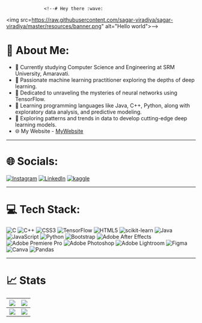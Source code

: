                   <!--# Hey there :wave:

<img src=https://raw.githubusercontent.com/sagar-viradiya/sagar-viradiya/master/resources/banner.png" alt="Hello world">-->

<!--<p align="center"> 
  Visitor count<br> 
  <img src="https://profile-counter.glitch.me/Tarunvaka/count.svg" />
</p>-->


<!--<img src="https://user-images.githubusercontent.com/73097560/115834477-dbab4500-a447-11eb-908a-139a6edaec5c.gif">-->

<!--<p align="center" color="#36BCF7FF"><img src="https://readme-typing-svg.herokuapp.com?lines=I'm+Tarun+Vaka;I'm+a+Web+Developer;I'm+a+Data+Scientist"></p>-->

# 💫 About Me:
<!--<img src="https://user-images.githubusercontent.com/73097560/115834477-dbab4500-a447-11eb-908a-139a6edaec5c.gif">-->
<ul>
<li>🔭 Currently studying Computer Science and Engineering at SRM University, Amaravati.<br></li>
<li>👯 Passionate machine learning practitioner exploring the depths of deep learning.<br></li>
<li>🤝 Dedicated to unraveling the mysteries of neural networks using TensorFlow.<br></li>
<li>🌱 Learning programming languages like Java, C++, Python, along with exploratory data analysis, and predictive modeling.<br></li>
<li>💬 Exploring patterns and trends in data to develop cutting-edge deep learning models.<br></li>
<!--⚡ Fun fact: When not coding, I enjoy exploring the latest advancements in both computer science and data science, experimenting with data visualization techniques, and staying up-to-date with emerging trends. <br><br> -->
<li>🌐 My Website - <a href="https://vakatarun.github.io/" target="_blank" color="white" text-decoration="underline">MyWebsite</a></li>
</ul>

<hr>

# 🌐 Socials:
<!--<img src="https://user-images.githubusercontent.com/73097560/115834477-dbab4500-a447-11eb-908a-139a6edaec5c.gif">-->

[![Instagram](https://img.shields.io/badge/Instagram-%23E4405F.svg?logo=Instagram&logoColor=white)](https://instagram.com/tarun_vaka_) [![LinkedIn](https://img.shields.io/badge/LinkedIn-%230077B5.svg?logo=linkedin&logoColor=white)](https://linkedin.com/in/tarun-vaka-302475233/)  [![kaggle](https://img.shields.io/badge/Kaggle-8A2BE2)](https://www.kaggle.com/tarunvaka)

<hr>

# 💻 Tech Stack:
<!--<img src="https://user-images.githubusercontent.com/73097560/115834477-dbab4500-a447-11eb-908a-139a6edaec5c.gif">-->

![C](https://img.shields.io/badge/c-%2300599C.svg?style=flat&logo=c&logoColor=white) 
![C++](https://img.shields.io/badge/c++-%2300599C.svg?style=flat&logo=c%2B%2B&logoColor=white) 
![CSS3](https://img.shields.io/badge/css3-%231572B6.svg?style=flat&logo=css3&logoColor=white) 
![TensorFlow](https://img.shields.io/badge/TensorFlow-%23FF6F00.svg?style=plastic&logo=TensorFlow&logoColor=white)
![HTML5](https://img.shields.io/badge/html5-%23E34F26.svg?style=flat&logo=html5&logoColor=white) 
![scikit-learn](https://img.shields.io/badge/scikit--learn-%23F7931E.svg?style=plastic&logo=scikit-learn&logoColor=white)
![Java](https://img.shields.io/badge/java-%23ED8B00.svg?style=flat&logo=java&logoColor=white) 
![JavaScript](https://img.shields.io/badge/javascript-%23323330.svg?style=flat&logo=javascript&logoColor=%23F7DF1E)
![Python](https://img.shields.io/badge/python-3670A0?style=flat&logo=python&logoColor=ffdd54)
![Bootstrap](https://img.shields.io/badge/bootstrap-%23563D7C.svg?style=flat&logo=bootstrap&logoColor=white) 
![Adobe After Effects](https://img.shields.io/badge/Adobe%20After%20Effects-9999FF.svg?style=flat&logo=Adobe%20After%20Effects&logoColor=white)
![Adobe Premiere Pro](https://img.shields.io/badge/Adobe%20Premiere%20Pro-9999FF.svg?style=flat&logo=Adobe%20Premiere%20Pro&logoColor=white)
![Adobe Photoshop](https://img.shields.io/badge/adobephotoshop-%2331A8FF.svg?style=flat&logo=adobephotoshop&logoColor=white) 
![Adobe Lightroom](https://img.shields.io/badge/Adobe%20Lightroom-31A8FF.svg?style=flat&logo=Adobe%20Lightroom&logoColor=white) 
![Figma](https://img.shields.io/badge/figma-%23F24E1E.svg?style=flat&logo=figma&logoColor=white) 
![Canva](https://img.shields.io/badge/Canva-%2300C4CC.svg?style=flat&logo=Canva&logoColor=white)
![Pandas](https://img.shields.io/badge/pandas-%23150458.svg?style=flat&logo=pandas&logoColor=white)

<hr>



<!--# 🏆 GitHub Trophies-->
<!--<img src="https://user-images.githubusercontent.com/73097560/115834477-dbab4500-a447-11eb-908a-139a6edaec5c.gif">-->

<!--![](https://github-profile-trophy.vercel.app/?username=Tarunvaka&theme=radical&no-frame=true&no-bg=true&margin-w=4)-->

<!--<a href="https://github-trophies.vercel.app/?username=Tarunvaka" target="_blank">
  <img src="https://github-trophies.vercel.app/?username=Tarunvaka&theme=radical&margin-w=4&margin-h=4">
</a>-->

<!--<a href="https://github-trophies.vercel.app/?username=sarthakbh321" target="_blank">
  <img src="https://github-trophies.vercel.app/?username=sarthakbh321&theme=radical&margin-w=4&margin-h=4">
</a>-->


<!--<a href="https://github.com/Tarunvaka/github-profile-trophy">
  <img width=800 src="https://github-profile-trophy.vercel.app/?username=Tarunvaka&column=8&theme=gruvbox&no-frame=true"/>
</a>-->
<!-- [![trophy](https://github-profile-trophy.vercel.app/?username=Tarunvaka&theme=onedark)](https://github.com/ryo-ma/github-profile-trophy) -->



# 📈 Stats
<!--<img src="https://user-images.githubusercontent.com/73097560/115834477-dbab4500-a447-11eb-908a-139a6edaec5c.gif">-->

<!--<table>
  <tbody>
    <tr>
      <td>
        <a href="https://github-readme-streak-stats.herokuapp.com/?user=Tarunvaka">
          <img width="705" src="https://github-readme-streak-stats.herokuapp.com/?user=Tarunvaka&bg_color=30,e96443,904e95&title_color=fff&text_color=fff&theme=radical&hide_border=true">
        </a>
      </td>
    </tr>
  </tbody>
  <tbody>
    <tr>
      <td>
        <a href="https://github-profile-summary-cards.vercel.app/api/cards/profile-details?username=Tarunvaka">
          <img width="715" src="https://github-profile-summary-cards.vercel.app/api/cards/profile-details?username=Tarunvaka&theme=dracula"/>
        </a>
      </td>
    </tr>
  </tbody>
</table>-->

<table>
  <tbody>
    <tr>
      <th>
        <a href="https://github-profile-summary-cards.vercel.app/api/cards/repos-per-language?username=Tarunvaka">
          <img src="https://github-profile-summary-cards.vercel.app/api/cards/repos-per-language?username=Tarunvaka&theme=dracula"/>
        </a>
      </th>
      <th>
        <a href="https://github-profile-summary-cards.vercel.app/api/cards/most-commit-language?username=Tarunvaka&">
          <img src="https://github-profile-summary-cards.vercel.app/api/cards/most-commit-language?username=Tarunvaka&theme=dracula"/>
        </a>
      </th>
    </tr>
  </tbody>
  <tbody>
    <tr>
      <td>
        <a href="https://github-profile-summary-cards.vercel.app/api/cards/stats?username=Tarunvaka">
          <img src="https://github-profile-summary-cards.vercel.app/api/cards/stats?username=Tarunvaka&theme=dracula"/>
        </a>
      </td>
      <td>
        <a href="https://github-profile-summary-cards.vercel.app/api/cards/productive-time?username=Tarunvaka">
          <img src="https://github-profile-summary-cards.vercel.app/api/cards/productive-time?username=Tarunvaka&theme=dracula"/>
        </a>
      </td>
    </tr>
  </tbody>
</table>


<!--### 🔝 Top Contributed Repo
![](https://github-contributor-stats.vercel.app/api?username=Tarunvaka&limit=5&theme=nord&combine_all_yearly_contributions=true)-->

<!--[![](https://visitcount.itsvg.in/api?id=Tarunvaka&label=Profile%20Views&color=1&icon=3&pretty=false)](https://visitcount.itsvg.in)-->
